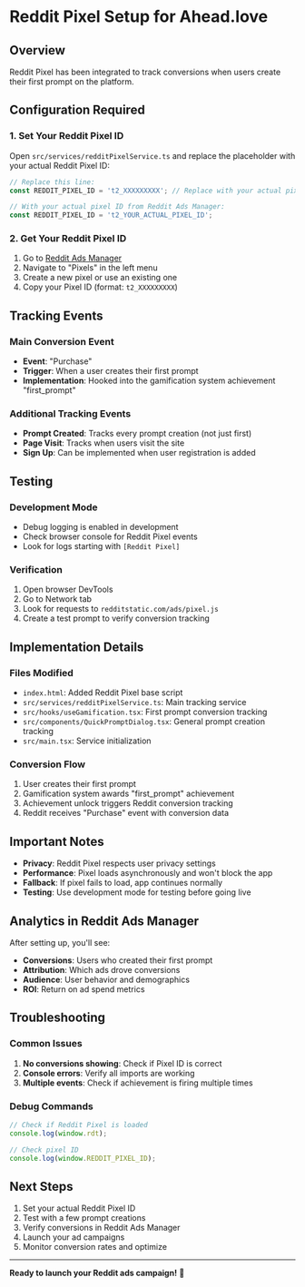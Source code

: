 # Reddit Pixel Setup for Ahead.love

## Overview
Reddit Pixel has been integrated to track conversions when users create their first prompt on the platform.

## Configuration Required

### 1. Set Your Reddit Pixel ID
Open `src/services/redditPixelService.ts` and replace the placeholder with your actual Reddit Pixel ID:

```typescript
// Replace this line:
const REDDIT_PIXEL_ID = 't2_XXXXXXXXX'; // Replace with your actual pixel ID

// With your actual pixel ID from Reddit Ads Manager:
const REDDIT_PIXEL_ID = 't2_YOUR_ACTUAL_PIXEL_ID';
```

### 2. Get Your Reddit Pixel ID
1. Go to [Reddit Ads Manager](https://ads.reddit.com/)
2. Navigate to "Pixels" in the left menu
3. Create a new pixel or use an existing one
4. Copy your Pixel ID (format: `t2_XXXXXXXXX`)

## Tracking Events

### Main Conversion Event
- **Event**: "Purchase" 
- **Trigger**: When a user creates their first prompt
- **Implementation**: Hooked into the gamification system achievement "first_prompt"

### Additional Tracking Events
- **Prompt Created**: Tracks every prompt creation (not just first)
- **Page Visit**: Tracks when users visit the site
- **Sign Up**: Can be implemented when user registration is added

## Testing

### Development Mode
- Debug logging is enabled in development
- Check browser console for Reddit Pixel events
- Look for logs starting with `[Reddit Pixel]`

### Verification
1. Open browser DevTools
2. Go to Network tab
3. Look for requests to `redditstatic.com/ads/pixel.js`
4. Create a test prompt to verify conversion tracking

## Implementation Details

### Files Modified
- `index.html`: Added Reddit Pixel base script
- `src/services/redditPixelService.ts`: Main tracking service
- `src/hooks/useGamification.tsx`: First prompt conversion tracking
- `src/components/QuickPromptDialog.tsx`: General prompt creation tracking
- `src/main.tsx`: Service initialization

### Conversion Flow
1. User creates their first prompt
2. Gamification system awards "first_prompt" achievement  
3. Achievement unlock triggers Reddit conversion tracking
4. Reddit receives "Purchase" event with conversion data

## Important Notes

- **Privacy**: Reddit Pixel respects user privacy settings
- **Performance**: Pixel loads asynchronously and won't block the app
- **Fallback**: If pixel fails to load, app continues normally
- **Testing**: Use development mode for testing before going live

## Analytics in Reddit Ads Manager

After setting up, you'll see:
- **Conversions**: Users who created their first prompt
- **Attribution**: Which ads drove conversions
- **Audience**: User behavior and demographics
- **ROI**: Return on ad spend metrics

## Troubleshooting

### Common Issues
1. **No conversions showing**: Check if Pixel ID is correct
2. **Console errors**: Verify all imports are working
3. **Multiple events**: Check if achievement is firing multiple times

### Debug Commands
```javascript
// Check if Reddit Pixel is loaded
console.log(window.rdt);

// Check pixel ID
console.log(window.REDDIT_PIXEL_ID);
```

## Next Steps

1. Set your actual Reddit Pixel ID
2. Test with a few prompt creations
3. Verify conversions in Reddit Ads Manager
4. Launch your ad campaigns
5. Monitor conversion rates and optimize

---

**Ready to launch your Reddit ads campaign!** 🚀
